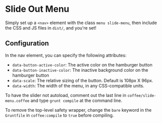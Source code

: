 Slide Out Menu
================

Simply set up a `<nav>` element with the class `menu slide-menu`, then include the CSS and JS files in `dist/`, and you're set!

## Configuration

In the nav element, you can specify the following attributes:

- `data-button-active-color`: The active color on the hamburger button
- `data-button-inactive-color`: The inactive background color on the hamburger button
- `data-scale`: The relative sizing of the button. Default is 108px X 96px.
- `data-width`: The width of the menu, in any CSS-compatible units.


To have the slider not autoload, comment out the last line in `coffee/slide-menu.coffee` and type `grunt compile` at the command line.

To remove the top-level safety wrapper, change the `bare` keyword in the `Gruntfile` in `coffee:compile` to `true` before compiling.
